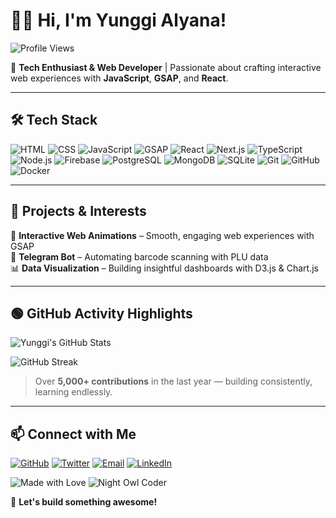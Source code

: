 # 👨‍💻 Hi, I'm Yunggi Alyana!

![Profile Views](https://komarev.com/ghpvc/?username=YunggiAlyana&color=blue)

🚀 **Tech Enthusiast & Web Developer** | Passionate about crafting interactive web experiences with **JavaScript**, **GSAP**, and **React**.

---

## 🛠 Tech Stack

![HTML](https://img.shields.io/badge/HTML5-E34F26?style=for-the-badge&logo=html5&logoColor=white)
![CSS](https://img.shields.io/badge/CSS3-1572B6?style=for-the-badge&logo=css3&logoColor=white)
![JavaScript](https://img.shields.io/badge/JavaScript-F7DF1E?style=for-the-badge&logo=javascript&logoColor=black)
![GSAP](https://img.shields.io/badge/GSAP-00C300?style=for-the-badge&logo=greensock&logoColor=white)
![React](https://img.shields.io/badge/React-61DAFB?style=for-the-badge&logo=react&logoColor=black)
![Next.js](https://img.shields.io/badge/Next.js-000000?style=for-the-badge&logo=nextdotjs&logoColor=white)
![TypeScript](https://img.shields.io/badge/TypeScript-3178C6?style=for-the-badge&logo=typescript&logoColor=white)
![Node.js](https://img.shields.io/badge/Node.js-339933?style=for-the-badge&logo=node.js&logoColor=white)
![Firebase](https://img.shields.io/badge/Firebase-FFCA28?style=for-the-badge&logo=firebase&logoColor=black)
![PostgreSQL](https://img.shields.io/badge/PostgreSQL-336791?style=for-the-badge&logo=postgresql&logoColor=white)
![MongoDB](https://img.shields.io/badge/MongoDB-47A248?style=for-the-badge&logo=mongodb&logoColor=white)
![SQLite](https://img.shields.io/badge/SQLite-003B57?style=for-the-badge&logo=sqlite&logoColor=white)
![Git](https://img.shields.io/badge/Git-F05032?style=for-the-badge&logo=git&logoColor=white)
![GitHub](https://img.shields.io/badge/GitHub-181717?style=for-the-badge&logo=github&logoColor=white)
![Docker](https://img.shields.io/badge/Docker-2496ED?style=for-the-badge&logo=docker&logoColor=white)

---

## 📌 Projects & Interests
🎨 **Interactive Web Animations** – Smooth, engaging web experiences with GSAP  
🤖 **Telegram Bot** – Automating barcode scanning with PLU data  
📊 **Data Visualization** – Building insightful dashboards with D3.js & Chart.js  

---

## 🟢 GitHub Activity Highlights

![Yunggi's GitHub Stats](https://github-readme-stats.vercel.app/api?username=YunggiAlyana&show_icons=true&theme=radical)

![GitHub Streak](https://streak-stats.demolab.com?user=YunggiAlyana&theme=radical&border_radius=5)

> Over **5,000+ contributions** in the last year — building consistently, learning endlessly.

---

## 📫 Connect with Me
[![GitHub](https://img.shields.io/badge/GitHub-%23181717.svg?style=for-the-badge&logo=github&logoColor=white)](https://github.com/YunggiAlyana)
[![Twitter](https://img.shields.io/badge/Twitter-%231DA1F2.svg?style=for-the-badge&logo=twitter&logoColor=white)](https://x.com/Ccookies25)
[![Email](https://img.shields.io/badge/Email-%23D14836.svg?style=for-the-badge&logo=gmail&logoColor=white)](mailto:yunggialyana123@gmail.com)
[![LinkedIn](https://img.shields.io/badge/LinkedIn-%230A66C2.svg?style=for-the-badge&logo=linkedin&logoColor=white)](https://www.linkedin.com/in/yunggi-alyana318/)

![Made with Love](https://img.shields.io/badge/Made%20with%20❤️-FF0000?style=for-the-badge)
![Night Owl Coder](https://img.shields.io/badge/Night%20Owl%20Coder-000000?style=for-the-badge&logo=github&logoColor=white)

🚀 **Let's build something awesome!**
